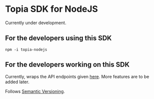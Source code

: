 # Topia SDK for NodeJS

Currently under development.

## For the developers using this SDK

`npm -i topia-nodejs`

## For the developers working on this SDK

Currently, wraps the API endpoints given [here](https://api.topia.io/api-docs/). More features are to be added later.

Follows [Semantic Versioning](https://semver.org).
